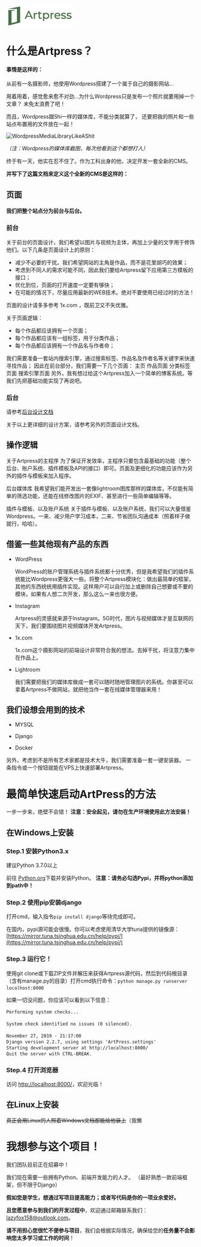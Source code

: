 ![ArtPress](./documents/images/artpress-logo-small.png)

# 什么是Artpress？
#### 事情是这样的：
从前有一名摄影师，他使用Wordpress搭建了一个属于自己的摄影网站...

用着用着，感觉愈来愈不对劲...为什么Wordpress只是发布一个照片就要用掉一个文章？
未免太浪费了吧！
    
而且，Wordpress跟Shi一样的媒体库，不能分类就算了，
还要把我的照片和一些站点布置用的文件放在一起！

![WordpressMediaLibraryLikeAShit](https://cdn.jiangcx.cn/2019/11/WP_LAJI_Meitiku.png)

*（注：Wordpress的媒体库截图，每次他看到这个都想打人）*

终于有一天，他实在忍不住了。作为工科出身的他，决定开发一套全新的CMS。

**并写下了这篇文档来定义这个全新的CMS是这样的：**

## 页面
#### 我们把整个站点分为前台与后台。

### 前台
关于前台的页面设计，我们希望以图片与视频为主体，再加上少量的文字用于修饰他们。以下几条是页面设计上的原则：
- 减少不必要的干扰。我们希望网站的主角是作品，而不是花里胡巧的效果；
- 考虑到不同人的需求可能不同，因此我们要给Artpress留下应用第三方模板的接口；
- 优化到位，页面的打开速度一定要有够快；
- 在可能的情况下，尽量应用最新的WEB技术。绝对不要使用已经过时的方法！

页面的设计请多多参考 1x.com ，既前卫又不失优雅。

关于页面逻辑：
- 每个作品都应该拥有一个页面；
- 每个作品都应该有一组标签，用于分类作品；
- 每个作品都应该拥有一个作品名与作者命；

我们需要准备一套站内搜索引擎，通过搜索标签、作品名及作者名等关键字来快速寻找作品；
因此在前台部分，我们需要一下几个页面：
主页
作品页面
分类标签页面
搜索引擎页面
另外，我有想过给这个Artpress加入一个简单的博客系统。等我们先把基础功能实现了再说吧。

### 后台
请参考[后台设计文档](./documents/Manager_design.md)

 

关于以上更详细的设计方案，请参考另外的页面设计文档。

## 操作逻辑
关于Artpress的主程序
为了保证开发效率，主程序只要包含最基础的功能（整个后台、账户系统、插件模板及API的接口）即可。页面及更细化的功能应该作为另外的插件与模板来加入程序。

后台媒体库
我希望我们能开发出一套像lightroom图库那样的媒体库，不仅能有简单的筛选功能，还能在线修改图片的EXIF、甚至进行一些简单编辑等等。

插件与模板、以及账户系统
关于插件与模板、以及账户系统，我们可以大量借鉴Wordpress。一来、减少用户学习成本，二来、节省团队沟通成本（照着样子做就行，哈哈）。

 

## 借鉴一些其他现有产品的东西
- WordPress

    WordPress的账户管理系统与插件系统都十分优秀，但是我希望我们的插件系统能比Wordpress更强大一些。将整个Artpress模块化：做出最简单的框架，其他的东西统统用插件实现。这样用户可以自行加上或删除自己想要或不要的模块，如果有人想二次开发，那么这么一来也很方便。

- Instagram

    Artpress的灵感就来源于Instagram。5G时代，图片与视频媒体才是互联网的天下，我们要围绕图片视频媒体开发Artpress。

- 1x.com

    1x.com这个摄影网站的前端设计非常符合我的想法。去掉干扰，将注意力集中在作品上。

- Lightroom

    我们需要把我们的媒体库做成一套可以随时随地管理图片的系统。你甚至可以拿着Artpress不做网站，就把他当作一套在线媒体管理器来用！

## 我们设想会用到的技术
- MYSQL

- Django

- Docker

另外，考虑到不是所有艺术家都是技术大牛，我们需要准备一套一键安装器。
一条指令或一个按钮就能在VPS上快速部署Artpress。

# 最简单快速启动ArtPress的方法

一步一步来，绝壁不会错！
**注意：安全起见，请勿在生产环境使用此方法安装！**

## 在Windows上安装
### Step.1 安装Python3.x
建议Python 3.7.0以上

前往 [Python.org](https://www.python.org/downloads/)下载并安装Python。
**注意：请务必勾选Pypi，并将python添加到path中！**

### Step.2 使用pip安装django
打开cmd，输入指令`pip install django`等待完成即可。

在国内，pypi源可能会很慢。你可以考虑使用清华大学tuna提供的镜像源： 
[https://mirror.tuna.tsinghua.edu.cn/help/pypi/](https://mirror.tuna.tsinghua.edu.cn/help/pypi/)

### Step.3 运行它！
使用git clone或下载ZIP文件并解压来获得Artpress源代码，然后到代码根目录
（含有manage.py的目录）打开cmd执行命令：`python manage.py runserver localhost:8000`

如果一切没问题，你应该可以看到以下信息：

    Performing system checks...
    
    System check identified no issues (0 silenced).
    
    November 27, 2019 - 21:17:00
    Django version 2.2.7, using settings 'ArtPress.settings'
    Starting development server at http://localhost:8000/
    Quit the server with CTRL-BREAK.

### Step.4 打开浏览器
访问 [http://localhost:8000/](http://localhost:8000/)，欢迎光临！

## 在Linux上安装
~~真正会用Linux的人照着Windows文档都能给他装上~~（我懒


# 我想参与这个项目！
我们团队目前正在招募中！

我们现在需要一些拥有Python、前端开发能力的人才。
（最好熟悉一款前端框架，但不限于Django）

**假如您是学生，想通过写项目提高能力；或者写代码是你的一项业余爱好。**

**且您愿意参与到我们的开发过程中**，欢迎通过邮箱联系我们：<lazyfox158@outlook.com>。

**请不用担心您很忙不便参与项目**，我们会根据实际情况，确保给您的**任务量不会影响您太多学习或工作的时间**！
